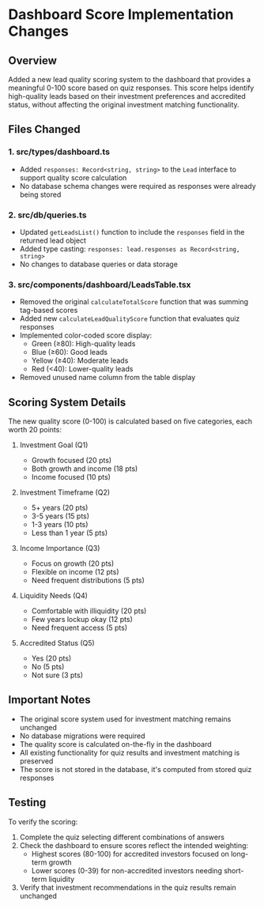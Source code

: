 # Dashboard Score Implementation Changes

## Overview
Added a new lead quality scoring system to the dashboard that provides a meaningful 0-100 score based on quiz responses. This score helps identify high-quality leads based on their investment preferences and accredited status, without affecting the original investment matching functionality.

## Files Changed

### 1. src/types/dashboard.ts
- Added `responses: Record<string, string>` to the `Lead` interface to support quality score calculation
- No database schema changes were required as responses were already being stored

### 2. src/db/queries.ts
- Updated `getLeadsList()` function to include the `responses` field in the returned lead object
- Added type casting: `responses: lead.responses as Record<string, string>`
- No changes to database queries or data storage

### 3. src/components/dashboard/LeadsTable.tsx
- Removed the original `calculateTotalScore` function that was summing tag-based scores
- Added new `calculateLeadQualityScore` function that evaluates quiz responses
- Implemented color-coded score display:
  * Green (≥80): High-quality leads
  * Blue (≥60): Good leads
  * Yellow (≥40): Moderate leads
  * Red (<40): Lower-quality leads
- Removed unused name column from the table display

## Scoring System Details

The new quality score (0-100) is calculated based on five categories, each worth 20 points:

1. Investment Goal (Q1)
   - Growth focused (20 pts)
   - Both growth and income (18 pts)
   - Income focused (10 pts)

2. Investment Timeframe (Q2)
   - 5+ years (20 pts)
   - 3-5 years (15 pts)
   - 1-3 years (10 pts)
   - Less than 1 year (5 pts)

3. Income Importance (Q3)
   - Focus on growth (20 pts)
   - Flexible on income (12 pts)
   - Need frequent distributions (5 pts)

4. Liquidity Needs (Q4)
   - Comfortable with illiquidity (20 pts)
   - Few years lockup okay (12 pts)
   - Need frequent access (5 pts)

5. Accredited Status (Q5)
   - Yes (20 pts)
   - No (5 pts)
   - Not sure (3 pts)

## Important Notes

- The original score system used for investment matching remains unchanged
- No database migrations were required
- The quality score is calculated on-the-fly in the dashboard
- All existing functionality for quiz results and investment matching is preserved
- The score is not stored in the database, it's computed from stored quiz responses

## Testing

To verify the scoring:
1. Complete the quiz selecting different combinations of answers
2. Check the dashboard to ensure scores reflect the intended weighting:
   - Highest scores (80-100) for accredited investors focused on long-term growth
   - Lower scores (0-39) for non-accredited investors needing short-term liquidity
3. Verify that investment recommendations in the quiz results remain unchanged
